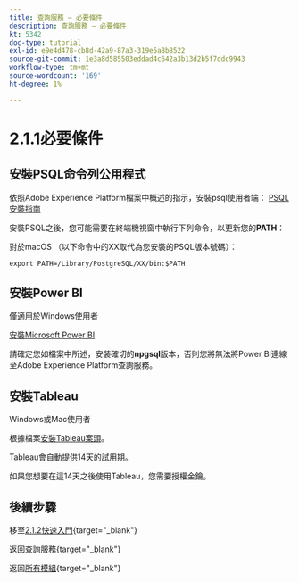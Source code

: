 ```yaml
---
title: 查詢服務 — 必要條件
description: 查詢服務 — 必要條件
kt: 5342
doc-type: tutorial
exl-id: e9e4d478-cb8d-42a9-87a3-319e5a8b8522
source-git-commit: 1e3a8d585503eddad4c642a3b13d2b5f7ddc9943
workflow-type: tm+mt
source-wordcount: '169'
ht-degree: 1%

---
```


# 2.1.1必要條件

## 安裝PSQL命令列公用程式

依照Adobe Experience Platform檔案中概述的指示，安裝psql使用者端：
[PSQL安裝指南](https://experienceleague.adobe.com/docs/experience-platform/query/clients/psql.html)

安裝PSQL之後，您可能需要在終端機視窗中執行下列命令，以更新您的&#x200B;**PATH**：

對於macOS （以下命令中的XX取代為您安裝的PSQL版本號碼）：

`export PATH=/Library/PostgreSQL/XX/bin:$PATH`

## 安裝Power BI

僅適用於Windows使用者

[安裝Microsoft Power BI](https://experienceleague.adobe.com/docs/experience-platform/query/clients/power-bi.html)

請確定您如檔案中所述，安裝確切的&#x200B;**npgsql**&#x200B;版本，否則您將無法將Power BI連線至Adobe Experience Platform查詢服務。

## 安裝Tableau

Windows或Mac使用者

根據檔案[安裝Tableau案頭](https://experienceleague.adobe.com/docs/experience-platform/query/clients/tableau.html)。

Tableau會自動提供14天的試用期。

如果您想要在這14天之後使用Tableau，您需要授權金鑰。

## 後續步驟

移至[2.1.2快速入門](./ex2.md){target="_blank"}

返回[查詢服務](./query-service.md){target="_blank"}

返回[所有模組](./../../../../overview.md){target="_blank"}
